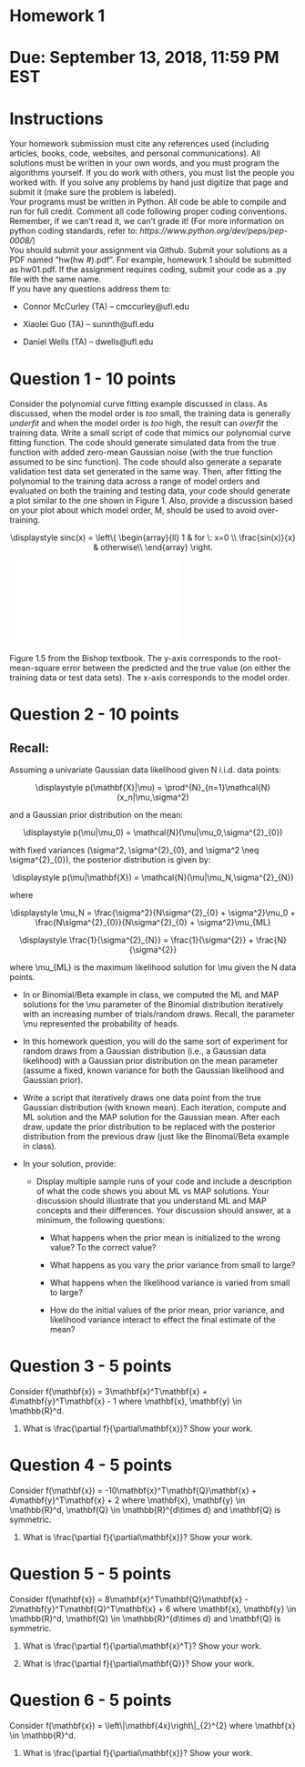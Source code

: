 <!DOCTYPE html PUBLIC "-//W3C//DTD XHTML 1.0 Transitional//EN" "http://www.w3.org/TR/xhtml1/DTD/xhtml1-transitional.dtd">
<html xmlns="http://www.w3.org/1999/xhtml">
<head>
  <meta http-equiv="Content-Type" content="text/html; charset=utf-8" />
  <meta http-equiv="Content-Style-Type" content="text/css" />
  <meta name="generator" content="pandoc" />
  <title>Homework 1</title>
  <style type="text/css">code{white-space: pre;}</style>
  <script src="https://cdnjs.cloudflare.com/ajax/libs/KaTeX/0.1.0/katex.min.js"></script><link rel="stylesheet" href="https://cdnjs.cloudflare.com/ajax/libs/KaTeX/0.1.0/katex.min.css" /><script type="text/javascript">window.onload = function(){var mathElements = document.getElementsByClassName("math");
  for (var i=0; i < mathElements.length; i++)
  {
   var texText = mathElements[i].firstChild
   katex.render(texText.data, mathElements[i])
  }}
  </script>
</head>
<body>
<div id="header">
<h1 class="title">Homework 1</h1>
</div>
<h1 id="due-september-13-2018-1159-pm-est" class="unnumbered"><strong>Due: September 13, 2018, 11:59 PM EST</strong></h1>
<h1 id="instructions" class="unnumbered"><strong>Instructions</strong></h1>
<p>Your homework submission must cite any references used (including articles, books, code, websites, and personal communications). All solutions must be written in your own words, and you must program the algorithms yourself. If you do work with others, you must list the people you worked with. If you solve any problems by hand just digitize that page and submit it (make sure the problem is labeled).<br />
Your programs must be written in Python. All code be able to compile and run for full credit. Comment all code following proper coding conventions. Remember, if we can’t read it, we can’t grade it! (For more information on python coding standards, refer to: <em>https://www.python.org/dev/peps/pep-0008/</em>)<br />
You should submit your assignment via Github. Submit your solutions as a PDF named ”hw(hw #).pdf”. For example, homework 1 should be submitted as hw01.pdf. If the assignment requires coding, submit your code as a .py file with the same name.<br />
If you have any questions address them to:</p>
<ul>
<li><p>Connor McCurley (TA) – cmccurley@ufl.edu</p></li>
<li><p>Xiaolei Guo (TA) – suninth@ufl.edu</p></li>
<li><p>Daniel Wells (TA) – dwells@ufl.edu</p></li>
</ul>
<h1 id="question-1---10-points" class="unnumbered">Question 1 - 10 points</h1>
<p>Consider the polynomial curve fitting example discussed in class. As discussed, when the model order is <em>too</em> small, the training data is generally <em>underfit</em> and when the model order is <em>too</em> high, the result can <em>overfit</em> the training data. Write a small script of code that mimics our polynomial curve fitting function. The code should generate simulated data from the true function with added zero-mean Gaussian noise (with the true function assumed to be sinc function). The code should also generate a separate validation test data set generated in the same way. Then, after fitting the polynomial to the training data across a range of model orders and evaluated on both the training and testing data, your code should generate a plot similar to the one shown in Figure 1. Also, provide a discussion based on your plot about which model order, <span class="math inline">M</span>, should be used to avoid over-training.</p>
<p><span class="math display">\displaystyle sinc(x) = \left\{
\begin{array}{ll}
      1 &amp; for \: x=0 \\
      \frac{sin(x)}{x} &amp; otherwise\\
\end{array} 
\right.</span></p>
<div class="figure">
<embed src="problem1.pdf" />
<p class="caption">Figure 1.5 from the Bishop textbook. The y-axis corresponds to the root-mean-square error between the predicted and the true value (on either the training data or test data sets). The x-axis corresponds to the model order. </p>
</div>
<h1 id="question-2---10-points" class="unnumbered">Question 2 - 10 points</h1>
<h2 id="recall" class="unnumbered">Recall:</h2>
<p>Assuming a univariate Gaussian data likelihood given <span class="math inline">N</span> i.i.d. data points:</p>
<p><span class="math display">\displaystyle p(\mathbf{X}|\mu) = \prod^{N}_{n=1}\mathcal{N}(x_n|\mu,\sigma^2)</span></p>
<p>and a Gaussian prior distribution on the mean:</p>
<p><span class="math display">\displaystyle p(\mu|\mu_0) = \mathcal{N}(\mu|\mu_0,\sigma^{2}_{0})</span></p>
<p>with fixed variances (<span class="math inline">\sigma^2, \sigma^{2}_{0}</span>, and <span class="math inline">\sigma^2 \neq \sigma^{2}_{0}</span>), the posterior distribution is given by:</p>
<p><span class="math display">\displaystyle p(\mu|\mathbf{X}) = \mathcal{N}(\mu|\mu_N,\sigma^{2}_{N})</span></p>
<p>where</p>
<p><span class="math display">\displaystyle \mu_N = \frac{\sigma^2}{N\sigma^{2}_{0} + \sigma^2}\mu_0 + \frac{N\sigma^{2}_{0}}{N\sigma^{2}_{0} + \sigma^2}\mu_{ML}</span></p>
<p><span class="math display">\displaystyle \frac{1}{\sigma^{2}_{N}} = \frac{1}{\sigma^{2}} + \frac{N}{\sigma^{2}}</span></p>
<p>where <span class="math inline">\mu_{ML}</span> is the maximum likelihood solution for <span class="math inline">\mu</span> given the <span class="math inline">N</span> data points.</p>
<ul>
<li><p>In or Binomial/Beta example in class, we computed the ML and MAP solutions for the <span class="math inline">\mu</span> parameter of the Binomial distribution iteratively with an increasing number of trials/random draws. Recall, the parameter <span class="math inline">\mu</span> represented the probability of heads.</p></li>
<li><p>In this homework question, you will do the same sort of experiment for random draws from a Gaussian distribution (i.e., a Gaussian data likelihood) with a Gaussian prior distribution on the mean parameter (assume a fixed, known variance for both the Gaussian likelihood and Gaussian prior).</p></li>
<li><p>Write a script that iteratively draws one data point from the true Gaussian distribution (with known mean). Each iteration, compute and ML solution and the MAP solution for the Gaussian mean. After each draw, update the prior distribution to be replaced with the posterior distribution from the previous draw (just like the Binomal/Beta example in class).</p></li>
<li><p>In your solution, provide:</p>
<ul>
<li><p>Display multiple sample runs of your code and include a description of what the code shows you about ML vs MAP solutions. Your discussion should illustrate that you understand ML and MAP concepts and their differences. Your discussion should answer, at a minimum, the following questions:</p>
<ul>
<li><p>What happens when the prior mean is initialized to the wrong value? To the correct value?</p></li>
<li><p>What happens as you vary the prior variance from small to large?</p></li>
<li><p>What happens when the likelihood variance is varied from small to large?</p></li>
<li><p>How do the initial values of the prior mean, prior variance, and likelihood variance interact to effect the final estimate of the mean?</p></li>
</ul></li>
</ul></li>
</ul>
<h1 id="question-3---5-points" class="unnumbered">Question 3 - 5 points</h1>
<p>Consider <span class="math inline">f(\mathbf{x}) = 3\mathbf{x}^T\mathbf{x} + 4\mathbf{y}^T\mathbf{x} - 1</span> where <span class="math inline">\mathbf{x}, \mathbf{y} \in \mathbb{R}^d</span>.</p>
<ol>
<li><p>What is <span class="math inline">\frac{\partial f}{\partial\mathbf{x}}</span>? Show your work.</p></li>
</ol>
<h1 id="question-4---5-points" class="unnumbered">Question 4 - 5 points</h1>
<p>Consider <span class="math inline">f(\mathbf{x}) = -10\mathbf{x}^T\mathbf{Q}\mathbf{x} + 4\mathbf{y}^T\mathbf{x} + 2</span> where <span class="math inline">\mathbf{x}, \mathbf{y} \in \mathbb{R}^d</span>, <span class="math inline">\mathbf{Q} \in \mathbb{R}^{d\times d}</span> and <span class="math inline">\mathbf{Q}</span> is symmetric.</p>
<ol>
<li><p>What is <span class="math inline">\frac{\partial f}{\partial\mathbf{x}}</span>? Show your work.</p></li>
</ol>
<h1 id="question-5---5-points" class="unnumbered">Question 5 - 5 points</h1>
<p>Consider <span class="math inline">f(\mathbf{x}) = 8\mathbf{x}^T\mathbf{Q}\mathbf{x} - 2\mathbf{y}^T\mathbf{Q}^T\mathbf{x} + 6</span> where <span class="math inline">\mathbf{x}, \mathbf{y} \in \mathbb{R}^d</span>, <span class="math inline">\mathbf{Q} \in \mathbb{R}^{d\times d}</span> and <span class="math inline">\mathbf{Q}</span> is symmetric.</p>
<ol>
<li><p>What is <span class="math inline">\frac{\partial f}{\partial\mathbf{x}^T}</span>? Show your work.</p></li>
<li><p>What is <span class="math inline">\frac{\partial f}{\partial\mathbf{Q}}</span>? Show your work.</p></li>
</ol>
<h1 id="question-6---5-points" class="unnumbered">Question 6 - 5 points</h1>
<p>Consider <span class="math inline">f(\mathbf{x}) = \left\|\mathbf{4x}\right\|_{2}^{2}</span> where <span class="math inline">\mathbf{x} \in \mathbb{R}^d</span>.</p>
<ol>
<li><p>What is <span class="math inline">\frac{\partial f}{\partial\mathbf{x}}</span>? Show your work.</p></li>
</ol>
</body>
</html>
